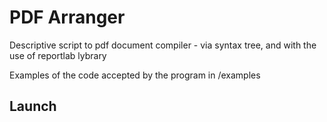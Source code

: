 # PDF Arranger

Descriptive script to pdf document compiler - via syntax tree, and with the use of reportlab lybrary

Examples of the code accepted by the program in /examples

## Launch

